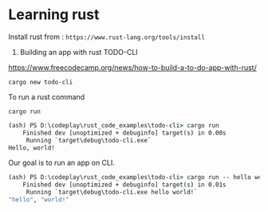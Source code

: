 # Learning rust

Install rust from : `https://www.rust-lang.org/tools/install`

1. Building an app with rust
TODO-CLI

https://www.freecodecamp.org/news/how-to-build-a-to-do-app-with-rust/

```
cargo new todo-cli
```

To run a rust command

```
cargo run
```

```cmd
(ash) PS D:\codeplay\rust_code_examples\todo-cli> cargo run
    Finished dev [unoptimized + debuginfo] target(s) in 0.00s
     Running `target\debug\todo-cli.exe`
Hello, world!
```

Our goal is to run an app on CLI.

```cmd
(ash) PS D:\codeplay\rust_code_examples\todo-cli> cargo run -- hello world!
    Finished dev [unoptimized + debuginfo] target(s) in 0.01s
     Running `target\debug\todo-cli.exe hello world!`
"hello", "world!"
```